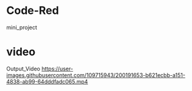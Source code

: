 # Code-Red
mini_project
# video
Output_Video
https://user-images.githubusercontent.com/109715943/200191653-b621ecbb-a151-4838-ab99-64dddfadc065.mp4

